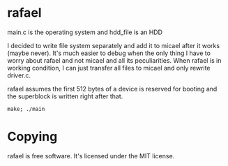 # rafael

main.c is the operating system and hdd_file is an HDD

I decided to write file system separately and add it to micael after it works (maybe never). It's much easier to debug when the only thing I have to worry about rafael and not micael and all its peculiarities.
When rafael is in working condition, I can just transfer all files to micael and only rewrite driver.c.

rafael assumes the first 512 bytes of a device is reserved for booting and the superblock is written right after that.

`make; ./main`

# Copying
rafael is free software. It's licensed under the MIT license.
